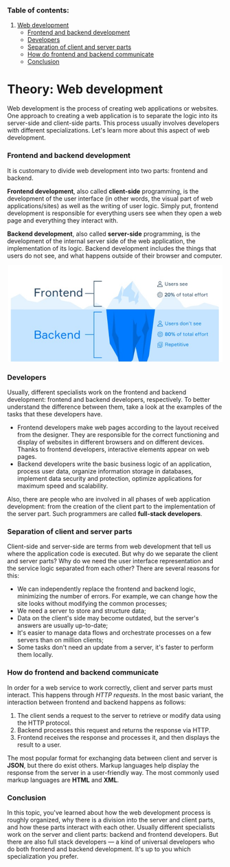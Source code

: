### Table of contents:

1. [Web development](#theory-web-development)
   - [Frontend and backend development](#frontend-and-backend-development)
   - [Developers](#developers)
   - [Separation of client and server parts](#separation-of-client-and-server-parts)
   - [How do frontend and backend communicate](#how-do-frontend-and-backend-communicate)
   - [Conclusion](#conclusion)

# Theory: Web development

Web development is the process of creating web applications or websites. One approach to creating a web application is to separate the logic into its server-side and client-side parts. This process usually involves developers with different specializations. Let's learn more about this aspect of web development.

### Frontend and backend development

It is customary to divide web development into two parts: frontend and backend.

**Frontend development**, also called **client-side** programming, is the development of the user interface (in other words, the visual part of web applications/sites) as well as the writing of user logic. Simply put, frontend development is responsible for everything users see when they open a web page and everything they interact with.

**Backend development**, also called **server-side** programming, is the development of the internal server side of the web application, the implementation of its logic. Backend development includes the things that users do not see, and what happens outside of their browser and computer.

<center>
<img src="images/web-dev/web-dev.jpeg" alt="url" width="500"/>
</center>

### Developers

Usually, different specialists work on the frontend and backend development: frontend and backend developers, respectively. To better understand the difference between them, take a look at the examples of the tasks that these developers have.

- Frontend developers make web pages according to the layout received from the designer. They are responsible for the correct functioning and display of websites in different browsers and on different devices. Thanks to frontend developers, interactive elements appear on web pages.
- Backend developers write the basic business logic of an application, process user data, organize information storage in databases, implement data security and protection, optimize applications for maximum speed and scalability.

Also, there are people who are involved in all phases of web application development: from the creation of the client part to the implementation of the server part. Such programmers are called **full-stack developers**.

### Separation of client and server parts

Client-side and server-side are terms from web development that tell us where the application code is executed. But why do we separate the client and server parts? Why do we need the user interface representation and the service logic separated from each other? There are several reasons for this:

- We can independently replace the frontend and backend logic, minimizing the number of errors. For example, we can change how the site looks without modifying the common processes;
- We need a server to store and structure data;
- Data on the client's side may become outdated, but the server's answers are usually up-to-date;
- It's easier to manage data flows and orchestrate processes on a few servers than on million clients;
- Some tasks don't need an update from a server, it's faster to perform them locally.

### How do frontend and backend communicate

In order for a web service to work correctly, client and server parts must interact. This happens through _HTTP requests_. In the most basic variant, the interaction between frontend and backend happens as follows:

1. The client sends a request to the server to retrieve or modify data using the HTTP protocol.
2. Backend processes this request and returns the response via HTTP.
3. Frontend receives the response and processes it, and then displays the result to a user.

The most popular format for exchanging data between client and server is **JSON**, but there do exist others. Markup languages help display the response from the server in a user-friendly way. The most commonly used markup languages are **HTML** and **XML**.

### Conclusion

In this topic, you've learned about how the web development process is roughly organized, why there is a division into the server and client parts, and how these parts interact with each other. Usually different specialists work on the server and client parts: backend and frontend developers. But there are also full stack developers — a kind of universal developers who do both frontend and backend development. It's up to you which specialization you prefer.

